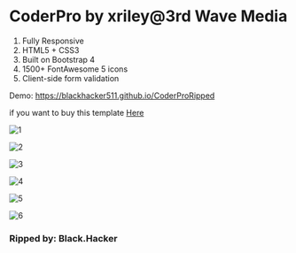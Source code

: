 # CoderPro by xriley@3rd Wave Media
 1. Fully Responsive
 2. HTML5 + CSS3
 3. Built on Bootstrap 4
 4. 1500+ FontAwesome 5 icons
 5. Client-side form validation
 
 Demo: https://blackhacker511.github.io/CoderProRipped
 
 if you want to buy this template [Here](https://themes.3rdwavemedia.com/bootstrap-templates/startup/coderpro-bootstrap-4-startup-template-for-software-projects/)
 
 ![1](https://themes.3rdwavemedia.com/wp-content/uploads/2019/06/bootstrap-startup-template-for-software-projects-coderpro.png)
 
 ![2](https://themes.3rdwavemedia.com/wp-content/uploads/2019/06/coderpro-theme-features-page.png)
 
 ![3](https://themes.3rdwavemedia.com/wp-content/uploads/2019/06/coderpro-pricing-page.png)
 
 ![4](https://themes.3rdwavemedia.com/wp-content/uploads/2019/06/coderpro-theme-docs-home-page.png)
 
 ![5](https://themes.3rdwavemedia.com/wp-content/uploads/2019/06/coderpro-theme-docs-page.png)
 
 ![6](https://themes.3rdwavemedia.com/wp-content/uploads/2019/06/coderpro-theme-contact-page.png)
 
### Ripped by: Black.Hacker
